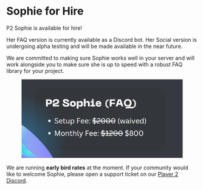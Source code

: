 # Sophie for Hire

P2 Sophie is available for hire!&#x20;

Her FAQ version is currently available as a Discord bot. Her Social version is undergoing alpha testing and will be made available in the near future.

We are committed to making sure Sophie works well in your server and will work alongside you to make sure she is up to speed with a robust FAQ library for your project.

<figure><img src="../../.gitbook/assets/sophie_faq_fees" alt=""><figcaption></figcaption></figure>

We are running **early bird rates** at the moment. If your community would like to welcome Sophie, please open a support ticket on our [Player 2 Discord](https://discord.gg/player2).
